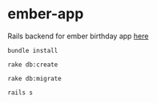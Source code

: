 # ember-app
Rails backend for ember birthday app [here](https://github.com/sidwatal/ember-app-fe)

`bundle install`

`rake db:create`

`rake db:migrate`

`rails s`